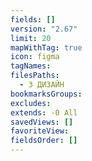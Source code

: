 ```yaml
---
fields: []
version: "2.67"
limit: 20
mapWithTag: true
icon: figma
tagNames: 
filesPaths:
  - 3 ДИЗАЙН
bookmarksGroups: 
excludes: 
extends: -0 All
savedViews: []
favoriteView: 
fieldsOrder: []
---
```

